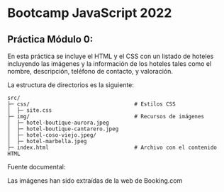 # Bootcamp JavaScript 2022

## Práctica Módulo 0:

En esta práctica se incluye el HTML y el CSS con un listado de hoteles incluyendo las imágenes y la información de los hoteles tales como el nombre, descripción, teléfono de contacto, y valoración.

La estructura de directorios es la siguiente:


```
src/
├─ css/                                 # Estilos CSS
│  ├─ site.css
├─ img/                                 # Recursos de imágenes
│  ├─ hotel-boutique-aurora.jpeg
│  ├─ hotel-boutique-cantarero.jpeg
│  ├─ hotel-coso-viejo.jpeg/
│  ├─ hotel-marbella.jpeg
├─ index.html                           # Archivo con el contenido HTML
```


Fuente documental:

Las imágenes han sido extraídas de la web de Booking.com


